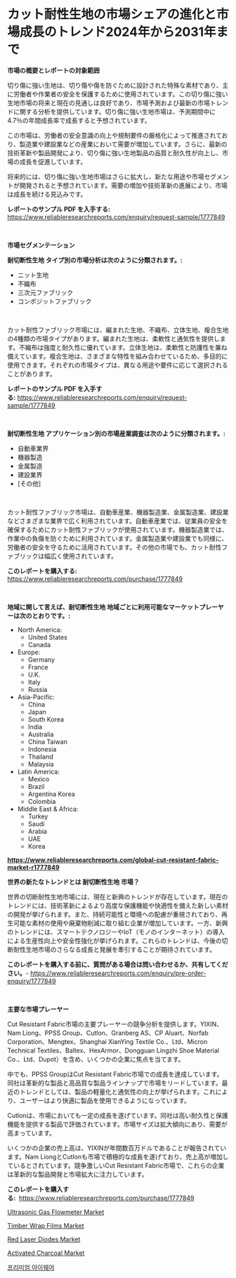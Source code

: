 <p><h1>カット耐性生地の市場シェアの進化と市場成長のトレンド2024年から2031年まで</h1></p><p><strong>市場の概要とレポートの対象範囲</strong></p>
<p><p>切り傷に強い生地は、切り傷や傷を防ぐために設計された特殊な素材であり、主に労働者や作業者の安全を保護するために使用されています。この切り傷に強い生地市場の将来と現在の見通しは良好であり、市場予測および最新の市場トレンドに関する分析を提供しています。切り傷に強い生地市場は、予測期間中に4.7％の年間成長率で成長すると予想されています。</p><p>この市場は、労働者の安全意識の向上や規制要件の厳格化によって推進されており、製造業や建設業などの産業において需要が増加しています。さらに、最新の技術革新や製品開発により、切り傷に強い生地製品の品質と耐久性が向上し、市場の成長を促進しています。</p><p>将来的には、切り傷に強い生地市場はさらに拡大し、新たな用途や市場セグメントが開発されると予想されています。需要の増加や技術革新の進展により、市場は成長を続ける見込みです。</p></p>
<p><strong>レポートのサンプル PDF を入手する:</strong> <a href="https://www.reliableresearchreports.com/enquiry/request-sample/1777849">https://www.reliableresearchreports.com/enquiry/request-sample/1777849</a></p>
<p>&nbsp;</p>
<p><strong>市場セグメンテーション</strong></p>
<p><strong>耐切断性生地 タイプ別の市場分析は次のように分類されます。:</strong></p>
<p><ul><li>ニット生地</li><li>不織布</li><li>三次元ファブリック</li><li>コンポジットファブリック</li></ul></p>
<p>&nbsp;</p>
<p><p>カット耐性ファブリック市場には、編まれた生地、不織布、立体生地、複合生地の4種類の市場タイプがあります。編まれた生地は、柔軟性と通気性を提供します。不織布は強度と耐久性に優れています。立体生地は、柔軟性と防護性を兼ね備えています。複合生地は、さまざまな特性を組み合わせているため、多目的に使用できます。それぞれの市場タイプは、異なる用途や要件に応じて選択されることがあります。</p></p>
<p><strong>レポートのサンプル PDF を入手する:</strong>&nbsp;<a href="https://www.reliableresearchreports.com/enquiry/request-sample/1777849">https://www.reliableresearchreports.com/enquiry/request-sample/1777849</a></p>
<p>&nbsp;</p>
<p><strong> 耐切断性生地 アプリケーション別の市場産業調査は次のように分類されます。:</strong></p>
<p><ul><li>自動車業界</li><li>機器製造</li><li>金属製造</li><li>建設業界</li><li>[その他]</li></ul></p>
<p>&nbsp;</p>
<p><p>カット耐性ファブリック市場は、自動車産業、機器製造業、金属製造業、建設業などさまざまな業界で広く利用されています。自動車産業では、従業員の安全を確保するためにカット耐性ファブリックが使用されています。機器製造業では、作業中の負傷を防ぐために利用されています。金属製造業や建設業でも同様に、労働者の安全を守るために活用されています。その他の市場でも、カット耐性ファブリックは幅広く使用されています。</p></p>
<p><strong>このレポートを購入する:</strong>&nbsp; <a href="https://www.reliableresearchreports.com/purchase/1777849">https://www.reliableresearchreports.com/purchase/1777849</a></p>
<p>&nbsp;</p>
<p><strong>地域に関して言えば、耐切断性生地 地域ごとに利用可能なマーケットプレーヤーは次のとおりです。:</strong></p>
<p><ul>
    <li>
        North America:
        <ul>
            <li>United States</li>
            <li>Canada</li>
        </ul>
    </li>
    <li>
        Europe:
        <ul>
            <li>Germany</li>
            <li>France</li>
            <li>U.K.</li>
            <li>Italy</li>
            <li>Russia</li>
        </ul>
    </li>
    <li>
        Asia-Pacific:
        <ul>
            <li>China</li>
            <li>Japan</li>
            <li>South Korea</li>
            <li>India</li>
            <li>Australia</li>
            <li>China Taiwan</li>
            <li>Indonesia</li>
            <li>Thailand</li>
            <li>Malaysia</li>
        </ul>
    </li>
    <li>
        Latin America:
        <ul>
            <li>Mexico</li>
            <li>Brazil</li>
            <li>Argentina Korea</li>
            <li>Colombia</li>
        </ul>
    </li>
    <li>
        Middle East & Africa:
        <ul>
            <li>Turkey</li>
            <li>Saudi</li>
            <li>Arabia</li>
            <li>UAE</li>
            <li>Korea</li>
        </ul>
    </li>
    </ul></p>
<p><strong><a href="https://www.reliableresearchreports.com/global-cut-resistant-fabric-market-r1777849">https://www.reliableresearchreports.com/global-cut-resistant-fabric-market-r1777849</a></strong>&nbsp;</p>
<p><strong>世界の新たなトレンドとは 耐切断性生地 市場？</strong></p>
<p><p>世界の切断耐性生地市場には、現在と新興のトレンドが存在しています。現在のトレンドには、技術革新によるより高度な保護機能や快適性を備えた新しい素材の開発が挙げられます。また、持続可能性と環境への配慮が重視されており、再生可能な素材の使用や廃棄物削減に取り組む企業が増加しています。一方、新興のトレンドには、スマートテクノロジーやIoT（モノのインターネット）の導入による生産性向上や安全性強化が挙げられます。これらのトレンドは、今後の切断耐性生地市場のさらなる成長と発展を牽引することが期待されています。</p></p>
<p><strong>このレポートを購入する前に、質問がある場合は問い合わせるか、共有してください。</strong>- <a href="https://www.reliableresearchreports.com/enquiry/pre-order-enquiry/1777849">https://www.reliableresearchreports.com/enquiry/pre-order-enquiry/1777849</a></p>
<p>&nbsp;</p>
<p><strong>主要な市場プレーヤー</strong></p>
<p><p>Cut Resistant Fabric市場の主要プレーヤーの競争分析を提供します。YIXIN、Nam Liong、PPSS Group、Cutlon、Granberg AS、CP Aluart、Norfab Corporation、Mengtex、Shanghai XianYing Textile Co.、Ltd、Micron Technical Textiles、Baltex、HexArmor、Dongguan Lingzhi Shoe Material Co.、Ltd、Dupot）を含め、いくつかの企業に焦点を当てます。</p><p>中でも、PPSS GroupはCut Resistant Fabric市場での成長を達成しています。同社は革新的な製品と高品質な製品ラインナップで市場をリードしています。最近のトレンドとしては、製品の軽量化と通気性の向上が挙げられます。これにより、ユーザーはより快適に製品を使用できるようになっています。</p><p>Cutlonは、市場においても一定の成長を遂げています。同社は高い耐久性と保護機能を提供する製品で評価されています。市場サイズは拡大傾向にあり、需要が高まっています。</p><p>いくつかの企業の売上高は、YIXINが年間数百万ドルであることが報告されています。Nam LiongとCutlonも市場で積極的な成長を遂げており、売上高が増加しているとされています。競争激しいCut Resistant Fabric市場で、これらの企業は革新的な製品開発と市場拡大に注力しています。</p></p>
<p><strong>このレポートを購入する:</strong>&nbsp;&nbsp;<a href="https://www.reliableresearchreports.com/purchase/1777849">https://www.reliableresearchreports.com/purchase/1777849</a></p>
<p><p><a href="https://view.publitas.com/reportprime-1/decoding-ultrasonic-gas-flowmeter-market-metrics-market-share-trends-and-growth-patterns/">Ultrasonic Gas Flowmeter Market</a></p><p><a href="https://issuu.com/reportprime-2/docs/timber-wrap-films-market-size-2030.pptx">Timber Wrap Films Market</a></p><p><a href="https://boundless-drawbridge-702.notion.site/Red-Laser-Diodes-Market-Share-Evolution-and-Market-Growth-Trends-2024-2031-3d25fe71b3af43cba1ccf7c49dc6db94">Red Laser Diodes Market</a></p><p><a href="https://issuu.com/reportprime-2/docs/activated-charcoal-market-size-2030.pptx">Activated Charcoal Market</a></p><p><a href="https://github.com/vs10l4sfg5c/Market-Research-Report-List-1/blob/main/860926123992.md">프리미엄 아이웨어</a></p></p>